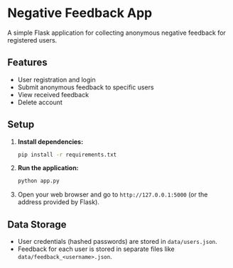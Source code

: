 # Negative Feedback App

A simple Flask application for collecting anonymous negative feedback for registered users.

## Features

*   User registration and login
*   Submit anonymous feedback to specific users
*   View received feedback
*   Delete account

## Setup

1.  **Install dependencies:**
    ```bash
    pip install -r requirements.txt
    ```

2.  **Run the application:**
    ```bash
    python app.py
    ```

3.  Open your web browser and go to `http://127.0.0.1:5000` (or the address provided by Flask).

## Data Storage

*   User credentials (hashed passwords) are stored in `data/users.json`.
*   Feedback for each user is stored in separate files like `data/feedback_<username>.json`. 
